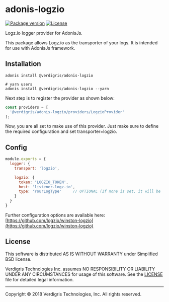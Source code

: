 # adonis-logzio

[![Package version](https://img.shields.io/npm/v/@verdigris/adonis-logzio.svg)](https://www.npmjs.com/package/@verdigris/adonis-logzio)
[![License](https://img.shields.io/npm/l/@verdigris/adonis-logzio.svg)](https://github.com/VerdigrisTech/adonis-logzio/blob/master/LICENSE)

Logz.io logger provider for AdonisJs.

This package allows Logz.io as the transporter of your logs. It is intended for
use with AdonisJs framework.

## Installation

```console
adonis install @verdigris/adonis-logzio

# yarn users
adonis install @verdigris/adonis-logzio --yarn
```

Next step is to register the provider as shown below:

```javascript
const providers = [
  '@verdigris/adonis-logzio/providers/LogzioProvider'
];
```

Now, you are all set to make use of this provider. Just make sure to define the
required configuration and set transporter=logzio.

## Config

```javascript
module.exports = {
  logger: {
    transport: 'logzio',

    logzio: {
      token: 'LOGZIO_TOKEN',
      host: 'listener.logz.io',
      type: 'YourLogType'     // OPTIONAL (If none is set, it will be 'nodejs')
    }
  }
}
```

Further configuration options are available here:
[https://github.com/logzio/winston-logzio](https://github.com/logzio/winston-logzio)

## License

This software is distributed AS IS WITHOUT WARRANTY under Simplified BSD
license.

Verdigris Technologies Inc. assumes NO RESPONSIBILITY OR LIABILITY UNDER ANY
CIRCUMSTANCES for usage of this software. See the
[LICENSE](https://github.com/VerdigrisTech/adonis-logzio/blob/master/LICENSE)
file for detailed legal information.

---

Copyright © 2018 Verdigris Technologies, Inc. All rights reserved.
